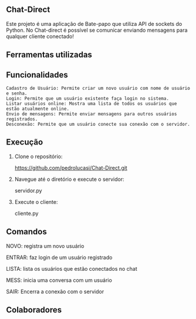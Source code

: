 ## Chat-Direct

 Este projeto é uma aplicação de Bate-papo que utiliza API de sockets do Python. No Chat-direct é possível se comunicar enviando mensagens para qualquer cliente conectado! 

 ## Ferramentas utilizadas 


 ## Funcionalidades

    Cadastro de Usuário: Permite criar um novo usuário com nome de usuário e senha.
    Login: Permite que um usuário existente faça login no sistema.
    Listar usuários online: Mostra uma lista de todos os usuários que estão atualmente online.
    Envio de mensagens: Permite enviar mensagens para outros usuários registrados.
    Desconexão: Permite que um usuário conecte sua conexão com o servidor.

 ## Execução

   1. Clone o repositório:
      
      https://github.com/pedrolucasi/Chat-Direct.git
      
   2. Navegue até o diretório e execute o servidor:

      servidor.py

   3. Execute o cliente:  
      
      cliente.py

 ## Comandos 
 
 NOVO: registra um novo usuário

 ENTRAR: faz login de um usuário registrado

 LISTA: lista os usuários que estão conectados no chat

 MESS: inicia uma conversa com um usuário

 SAIR: Encerra a conexão com o servidor

 ## Colaboradores 


